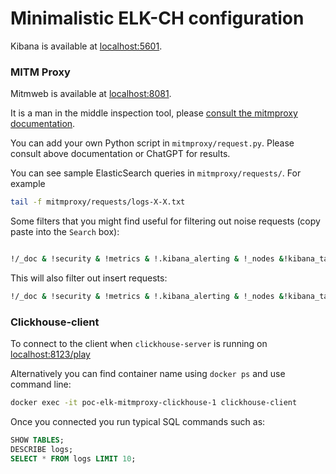# Minimalistic ELK-CH configuration

Kibana is available at [localhost:5601](http://localhost:5601/app/observability-log-explorer/).

### MITM Proxy
Mitmweb is available at [localhost:8081](http://localhost:8081).

It is a man in the middle inspection tool, please [consult the mitmproxy documentation](https://docs.mitmproxy.org/stable/).

You can add your own Python script in `mitmproxy/request.py`. Please consult above documentation or ChatGPT for results.

You can see sample ElasticSearch queries in `mitmproxy/requests/`. For example
```bash
tail -f mitmproxy/requests/logs-X-X.txt
```

Some filters that you might find useful for filtering out noise requests (copy paste into the `Search` box):
```bash

!/_doc & !security & !metrics & !.kibana_alerting & !_nodes &!kibana_task_manager & !_pit & !_monitoring & !_xpack & !.reporting & !.kibana & !heartbeat & !_aliases & !_field_caps & !_license & !.logs-endpoint & !.fleet- & !traces & !_cluster & !_resolve & !_mapping & !logs-cloud & !.monitoring & !.ds-risk
```
This will also filter out insert requests:
```bash
!/_doc & !security & !metrics & !.kibana_alerting & !_nodes &!kibana_task_manager & !_pit & !_monitoring & !_xpack & !.reporting & !.kibana & !heartbeat & !_aliases & !_field_caps & !_license & !.logs-endpoint & !.fleet- & !traces & !_cluster & !_resolve & !_mapping & !logs-cloud & !.monitoring & !.ds-risk & !_bulk
```

### Clickhouse-client
To connect to the client when `clickhouse-server` is running on [localhost:8123/play](http://localhost:8123/play)

Alternatively you can find container name using `docker ps` and use command line:

```bash
docker exec -it poc-elk-mitmproxy-clickhouse-1 clickhouse-client
```

Once you connected you run typical SQL commands such as:
```sql
SHOW TABLES;
DESCRIBE logs;
SELECT * FROM logs LIMIT 10;
```

